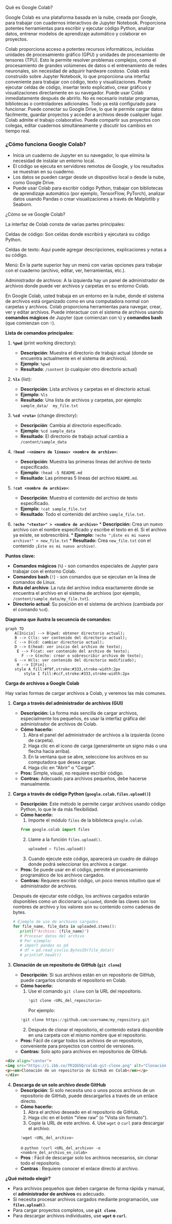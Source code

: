 Qué es Google Colab?

Google Colab es una plataforma basada en la nube, creada por Google, para trabajar con cuadernos interactivos de Jupyter Notebook.
Proporciona potentes herramientas para escribir y ejecutar código Python, analizar datos, entrenar modelos de aprendizaje automático y colaborar en proyectos.

Colab proporciona acceso a potentes recursos informáticos, incluidas unidades de procesamiento gráfico (GPU) y unidades de procesamiento de tensores (TPU).
Esto le permite resolver problemas complejos, como el procesamiento de grandes volúmenes de datos o el entrenamiento de redes neuronales, sin necesidad de adquirir hardware costoso. Colab está construido sobre Jupyter Notebook, lo que proporciona una interfaz conveniente para trabajar con código, texto y visualizaciones. Puede ejecutar celdas de código, insertar texto explicativo, crear gráficos y visualizaciones directamente en su navegador. Puede usar Colab inmediatamente después de abrirlo. No es necesario instalar programas, bibliotecas o controladores adicionales. Todo ya está configurado para funcionar. Puede conectar su Google Drive, lo que le permite cargar datos fácilmente, guardar proyectos y acceder a archivos desde cualquier lugar. Colab admite el trabajo colaborativo. Puede compartir sus proyectos con colegas, editar cuadernos simultáneamente y discutir los cambios en tiempo real.



### ¿Cómo funciona Google Colab?  
- Inicia un cuaderno de Jupyter en su navegador, lo que elimina la necesidad de instalar un entorno local.  
- El código se ejecuta en servidores remotos de Google, y los resultados se muestran en su cuaderno.  
- Los datos se pueden cargar desde un dispositivo local o desde la nube, como Google Drive.  
- Puede usar Colab para escribir código Python, trabajar con bibliotecas de aprendizaje automático (por ejemplo, TensorFlow, PyTorch), analizar datos usando Pandas o crear visualizaciones a través de Matplotlib y Seaborn.  



¿Cómo se ve Google Colab?


La interfaz de Colab consta de varias partes principales:

Celdas de código: Son celdas donde escribirá y ejecutará su código Python.

Celdas de texto: Aquí puede agregar descripciones, explicaciones y notas a su código.

Menú: En la parte superior hay un menú con varias opciones para trabajar con el cuaderno (archivo, editar, ver, herramientas, etc.).

Administrador de archivos: A la izquierda hay un panel de administrador de archivos donde puede ver archivos y carpetas en su entorno Colab.



En Google Colab, usted trabaja en un entorno en la nube,
donde el sistema de archivos está organizado como en una computadora normal con carpetas y archivos.
Colab proporciona herramientas para navegar, crear, ver y editar archivos.
Puede interactuar con el sistema de archivos usando **comandos mágicos** de Jupyter (que comienzan con `%`)
y **comandos bash** (que comienzan con `!`).

**Lista de comandos principales:**

1.  **`%pwd`** (print working directory):
    *   **Descripción**: Muestra el directorio de trabajo actual (donde se encuentra actualmente en el sistema de archivos).
    *   **Ejemplo**: `%pwd`
    *   **Resultado**: `/content` (o cualquier otro directorio actual)

2.  **`%ls`** (list):
    *   **Descripción**: Lista archivos y carpetas en el directorio actual.
    *   **Ejemplo**: `%ls`
    *   **Resultado**: Una lista de archivos y carpetas, por ejemplo: `sample_data/  my_file.txt`

3.  **`%cd <ruta>`** (change directory):
    *   **Descripción**: Cambia al directorio especificado.
    *   **Ejemplo**: `%cd sample_data`
    *   **Resultado**: El directorio de trabajo actual cambia a `/content/sample_data`

4.  **`!head -<número de líneas> <nombre de archivo>`**:
    *   **Descripción**: Muestra las primeras líneas del archivo de texto especificado.
    *   **Ejemplo**: `!head -5 README.md`
    *   **Resultado**: Las primeras 5 líneas del archivo `README.md`.

5.  **`!cat <nombre de archivo>`**:
    *   **Descripción**: Muestra el contenido del archivo de texto especificado.
    *   **Ejemplo**: `!cat sample_file.txt`
    *   **Resultado**: Todo el contenido del archivo `sample_file.txt`.

6.   **`!echo "<texto>" > <nombre de archivo>`**
    *   **Descripción:** Crea un nuevo archivo con el nombre especificado y escribe el texto en él. Si el archivo ya existe, se sobrescribirá.
    *   **Ejemplo:** `!echo "¡Este es mi nuevo archivo!" > new_file.txt`
    *   **Resultado:** Crea `new_file.txt` con el contenido `¡Este es mi nuevo archivo!`.

**Puntos clave:**

*   **Comandos mágicos** (`%`) - son comandos especiales de Jupyter para trabajar con el entorno Colab.
*   **Comandos bash** (`!`) - son comandos que se ejecutan en la línea de comandos de Linux.
*   **Ruta del archivo**: La ruta del archivo indica exactamente dónde se encuentra el archivo en el sistema de archivos (por ejemplo, `/content/sample_data/my_file.txt`).
*   **Directorio actual**: Su posición en el sistema de archivos (cambiada por el comando `%cd`).

**Diagrama que ilustra la secuencia de comandos:**

```mermaid
graph TD
    A[Inicio] --> B(pwd: obtener directorio actual);
    B --> C(ls: ver contenido del directorio actual);
    C --> D(cd: cambiar directorio actual);
    D --> E(head: ver inicio del archivo de texto);
     E --> F(cat: ver contenido del archivo de texto);
       F --> G(echo: crear o sobrescribir archivo de texto);
    G --> H(ls: ver contenido del directorio modificado);
     H --> I[Fin];
    style A fill:#f9f,stroke:#333,stroke-width:2px
        style I fill:#ccf,stroke:#333,stroke-width:2px

```

**Carga de archivos a Google Colab**

Hay varias formas de cargar archivos a Colab, y veremos las más comunes.

1.  **Carga a través del administrador de archivos (GUI)**
    *   **Descripción:** La forma más sencilla de cargar archivos, especialmente los pequeños, es usar la interfaz gráfica del administrador de archivos de Colab.
    *   **Cómo hacerlo:**
        1.  Abra el panel del administrador de archivos a la izquierda (icono de carpeta).
        2.  Haga clic en el icono de carga (generalmente un signo más o una flecha hacia arriba).
        3.  En la ventana que se abre, seleccione los archivos en su computadora que desea cargar.
        4.  Haga clic en "Abrir" o "Cargar".
    *   **Pros:** Simple, visual, no requiere escribir código.
    *   **Contras:** Adecuado para archivos pequeños, debe hacerse manualmente.
   


2.  **Carga a través de código Python (`google.colab.files.upload()`)**
    *   **Descripción**: Este método le permite cargar archivos usando código Python, lo que le da más flexibilidad.
    *   **Cómo hacerlo:**
        1.  Importe el módulo `files` de la biblioteca `google.colab`.
           ```python
           from google.colab import files
           ```
        2.  Llame a la función `files.upload()`.
             ```python
             uploaded = files.upload()
             ```
        3.  Cuando ejecute este código, aparecerá un cuadro de diálogo donde podrá seleccionar los archivos a cargar.
    *   **Pros:** Se puede usar en el código, permite el procesamiento programático de los archivos cargados.
    *   **Contras:** Requiere escribir código, un poco menos intuitivo que el administrador de archivos.

    Después de ejecutar este código, los archivos cargados estarán disponibles como un diccionario `uploaded`, donde las claves son los nombres de archivo y los valores son su contenido como cadenas de bytes.
    ```python
    # Ejemplo de uso de archivos cargados
    for file_name, file_data in uploaded.items():
       print(f"Archivo: {file_name}")
       # Procesar datos del archivo
       # Por ejemplo:
       # import pandas as pd
       # df = pd.read_csv(io.BytesIO(file_data))
       # print(df.head())
    ```
    


3.  **Clonación de un repositorio de GitHub (`git clone`)**
    *   **Descripción**: Si sus archivos están en un repositorio de GitHub, puede cargarlos clonando el repositorio en Colab.
    *   **Cómo hacerlo:**
        1.  Use el comando `git clone` con la URL del repositorio.
            ```python
            !git clone <URL_del_repositorio>
            ```
            Por ejemplo:
           ```python
           !git clone https://github.com/username/my_repository.git
           ```
        2. Después de clonar el repositorio, el contenido estará disponible en una carpeta con el mismo nombre que el repositorio.
    *   **Pros:** Fácil de cargar todos los archivos de un repositorio, conveniente para proyectos con control de versiones.
    *   **Contras:** Solo apto para archivos en repositorios de GitHub.

    
   ```html
<div align="center">
  <img src="https://i.ibb.co/7R1QG5Q/colab-git-clone.png" alt="Clonación de un repositorio de GitHub en Colab" width="600" >
  <p><em>Clonación de un repositorio de GitHub en Colab</em></p>
</div>
```

4.  **Descarga de un solo archivo desde GitHub**
     *   **Descripción**: Si solo necesita uno o unos pocos archivos de un repositorio de GitHub, puede descargarlos a través de un enlace directo.
     *   **Cómo hacerlo:**
         1.  Abra el archivo deseado en el repositorio de GitHub.
         2.  Haga clic en el botón "View raw" (o "Vista sin formato").
         3.  Copie la URL de este archivo.
        4.  Use `wget` o `curl` para descargar el archivo.
            ```python
            !wget <URL_del_archivo>
            ```
           o
             ```python
            !curl <URL_del_archivo> -o <nombre_del_archivo_en_colab>
             ```
    *   **Pros** : Fácil de descargar solo los archivos necesarios, sin clonar todo el repositorio.
    *   **Contras** : Requiere conocer el enlace directo al archivo.

    
**¿Qué método elegir?**

*   Para archivos pequeños que deben cargarse de forma rápida y manual, el **administrador de archivos** es adecuado.
*   Si necesita procesar archivos cargados mediante programación, use **`files.upload()`**.
*   Para cargar proyectos completos, use **`git clone`**.
*  Para descargar archivos individuales, use **`wget` o `curl`**.

